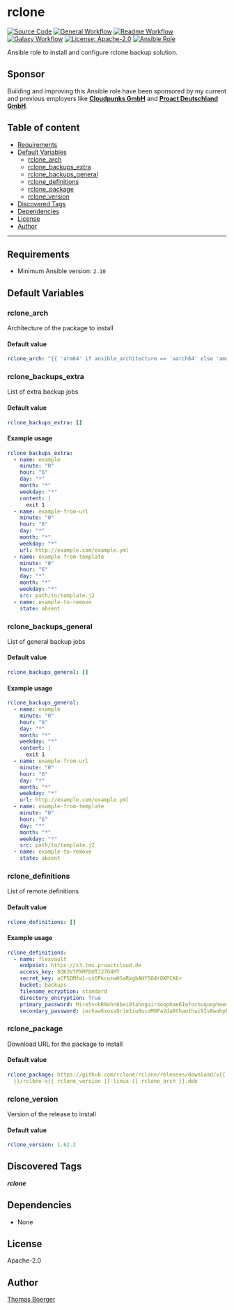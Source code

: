 # rclone

[![Source Code](https://img.shields.io/badge/github-source%20code-blue?logo=github&amp;logoColor=white)](https://github.com/rolehippie/rclone)
[![General Workflow](https://github.com/rolehippie/rclone/actions/workflows/general.yml/badge.svg)](https://github.com/rolehippie/rclone/actions/workflows/general.yml)
[![Readme Workflow](https://github.com/rolehippie/rclone/actions/workflows/readme.yml/badge.svg)](https://github.com/rolehippie/rclone/actions/workflows/readme.yml)
[![Galaxy Workflow](https://github.com/rolehippie/rclone/actions/workflows/galaxy.yml/badge.svg)](https://github.com/rolehippie/rclone/actions/workflows/galaxy.yml)
[![License: Apache-2.0](https://img.shields.io/github/license/rolehippie/rclone)](https://github.com/rolehippie/rclone/blob/master/LICENSE)
[![Ansible Role](https://img.shields.io/badge/role-rolehippie.rclone-blue)](https://galaxy.ansible.com/rolehippie/rclone)

Ansible role to install and configure rclone backup solution.

## Sponsor

Building and improving this Ansible role have been sponsored by my current and previous employers like **[Cloudpunks GmbH](https://cloudpunks.de)** and **[Proact Deutschland GmbH](https://www.proact.eu)**.

## Table of content

- [Requirements](#requirements)
- [Default Variables](#default-variables)
  - [rclone_arch](#rclone_arch)
  - [rclone_backups_extra](#rclone_backups_extra)
  - [rclone_backups_general](#rclone_backups_general)
  - [rclone_definitions](#rclone_definitions)
  - [rclone_package](#rclone_package)
  - [rclone_version](#rclone_version)
- [Discovered Tags](#discovered-tags)
- [Dependencies](#dependencies)
- [License](#license)
- [Author](#author)

---

## Requirements

- Minimum Ansible version: `2.10`


## Default Variables

### rclone_arch

Architecture of the package to install

#### Default value

```YAML
rclone_arch: "{{ 'arm64' if ansible_architecture == 'aarch64' else 'amd64' }}"
```

### rclone_backups_extra

List of extra backup jobs

#### Default value

```YAML
rclone_backups_extra: []
```

#### Example usage

```YAML
rclone_backups_extra:
  - name: example
    minute: "0"
    hour: "6"
    day: "*"
    month: "*"
    weekday: "*"
    content: |
      exit 1
  - name: example-from-url
    minute: "0"
    hour: "6"
    day: "*"
    month: "*"
    weekday: "*"
    url: http://example.com/example.yml
  - name: example-from-template
    minute: "0"
    hour: "6"
    day: "*"
    month: "*"
    weekday: "*"
    src: path/to/template.j2
  - name: example-to-remove
    state: absent
```

### rclone_backups_general

List of general backup jobs

#### Default value

```YAML
rclone_backups_general: []
```

#### Example usage

```YAML
rclone_backups_general:
  - name: example
    minute: "0"
    hour: "6"
    day: "*"
    month: "*"
    weekday: "*"
    content: |
      exit 1
  - name: example-from-url
    minute: "0"
    hour: "6"
    day: "*"
    month: "*"
    weekday: "*"
    url: http://example.com/example.yml
  - name: example-from-template
    minute: "0"
    hour: "6"
    day: "*"
    month: "*"
    weekday: "*"
    src: path/to/template.j2
  - name: example-to-remove
    state: absent
```

### rclone_definitions

List of remote definitions

#### Default value

```YAML
rclone_definitions: []
```

#### Example usage

```YAML
rclone_definitions:
  - name: flexvault
    endpoint: https://s3.tms.proactcloud.de
    access_key: 8OK3V7PXMFDUTJJ7O4MT
    secret_key: aCP5DMfw1-usOPkcu+wHSaRkgbAHY5O4rOKPCK6+
    bucket: backups
    filename_ecryption: standard
    directory_encryption: True
    primary_password: Mire5vohR0ohn6bei8tahngair4oophae6IefochuquopheemoaH
    secondary_password: iechaa6xoxa9rie1iu0ucoM9Fa2da8thao1hai9Iv8wohphievie
```

### rclone_package

Download URL for the package to install

#### Default value

```YAML
rclone_package: https://github.com/rclone/rclone/releases/download/v{{ rclone_version
  }}/rclone-v{{ rclone_version }}-linux-{{ rclone_arch }}.deb
```

### rclone_version

Version of the release to install

#### Default value

```YAML
rclone_version: 1.62.2
```

## Discovered Tags

**_rclone_**


## Dependencies

- None

## License

Apache-2.0

## Author

[Thomas Boerger](https://github.com/tboerger)
